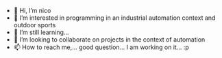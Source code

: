 - 👋 Hi, I’m nico
- 👀 I’m interested in programming in an industrial automation context and outdoor sports
- 🌱 I’m still learning...
- 💞️ I’m looking to collaborate on projects in the context of automation
- 📫 How to reach me,... good question... I am working on it... :p

<!---
buhln/buhln is a ✨ special ✨ repository because its `README.md` (this file) appears on your GitHub profile.
You can click the Preview link to take a look at your changes.
--->
